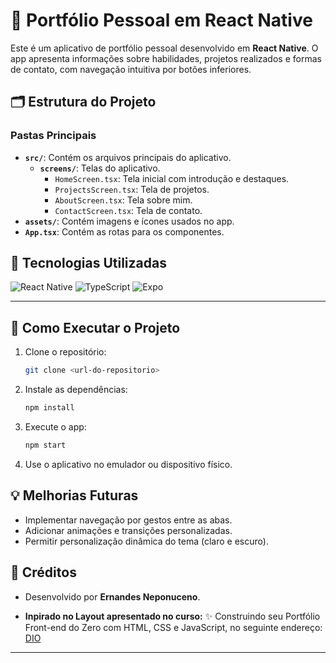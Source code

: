 
# 🌟 **Portfólio Pessoal em React Native**

Este é um aplicativo de portfólio pessoal desenvolvido em **React Native**. O app apresenta informações sobre habilidades, projetos realizados e formas de contato, com navegação intuitiva por botões inferiores.


## 🗂️ **Estrutura do Projeto**

### **Pastas Principais**
- **`src/`**: Contém os arquivos principais do aplicativo.
  - **`screens/`**: Telas do aplicativo.
    - `HomeScreen.tsx`: Tela inicial com introdução e destaques.
    - `ProjectsScreen.tsx`: Tela de projetos.
    - `AboutScreen.tsx`: Tela sobre mim.
    - `ContactScreen.tsx`: Tela de contato.
- **`assets/`**: Contém imagens e ícones usados no app.
- **`App.tsx`**: Contém as rotas para os componentes.


## 🚀 **Tecnologias Utilizadas**

<div style="display: inline_block">
  <img alt="React Native" src="https://img.shields.io/badge/React_Native-20232A?style=for-the-badge&logo=react&logoColor=61DAFB">
  <img alt="TypeScript" src="https://img.shields.io/badge/TypeScript-007ACC?style=for-the-badge&logo=typescript&logoColor=white">
  <img alt="Expo" src="https://img.shields.io/badge/Expo-000020?style=for-the-badge&logo=expo&logoColor=white">
</div>

---

## 📌 **Como Executar o Projeto**

1. Clone o repositório:
   ```bash
   git clone <url-do-repositorio>
   ```

2. Instale as dependências:
   ```bash
   npm install
   ```

3. Execute o app:
   ```bash
   npm start
   ```

4. Use o aplicativo no emulador ou dispositivo físico.


## 💡 **Melhorias Futuras**

- Implementar navegação por gestos entre as abas.
- Adicionar animações e transições personalizadas.
- Permitir personalização dinâmica do tema (claro e escuro).


## 📌 **Créditos**

- Desenvolvido por **Ernandes Neponuceno**.

- **Inpirado no Layout apresentado no curso:** ✨ Construindo seu Portfólio Front-end do Zero com HTML, CSS e JavaScript, no seguinte endereço:
  [DIO](https://web.dio.me/lab/construindo-seu-portfolio-front-end-do-zero/learning/81cbe4c1-6e9e-4ce3-be7d-412aef4efb24)

---
